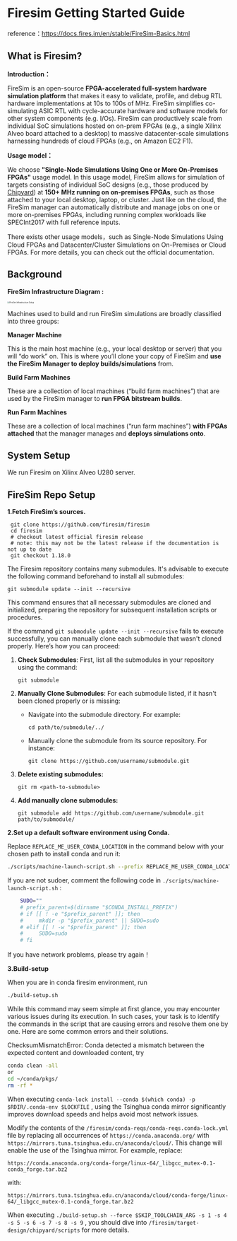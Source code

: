# Firesim Getting Started Guide

reference：https://docs.fires.im/en/stable/FireSim-Basics.html

## What is Firesim?

**Introduction：**

FireSim is an open-source **FPGA-accelerated full-system hardware simulation platform** that makes it easy to validate, profile, and debug RTL hardware implementations at 10s to 100s of MHz. FireSim simplifies co-simulating ASIC RTL with cycle-accurate hardware and software models for other system components (e.g. I/Os). FireSim can productively scale from individual SoC simulations hosted on on-prem FPGAs (e.g., a single Xilinx Alveo board attached to a desktop) to massive datacenter-scale simulations harnessing hundreds of cloud FPGAs (e.g., on Amazon EC2 F1).

**Usage model：**

We choose  **"Single-Node Simulations Using One or More On-Premises FPGAs"** usage model. In this usage model, FireSim allows for simulation of targets consisting of individual SoC designs (e.g., those produced by [Chipyard](https://chipyard.readthedocs.io/)) at **150+ MHz running on on-premises FPGAs**, such as those attached to your local desktop, laptop, or cluster. Just like on the cloud, the FireSim manager can automatically distribute and manage jobs on one or more on-premises FPGAs, including running complex workloads like SPECInt2017 with full reference inputs.

There exists other usage models，such as Single-Node Simulations Using Cloud FPGAs and Datacenter/Cluster Simulations on On-Premises or Cloud FPGAs. For more details, you can check out the official documentation.

## Background

**FireSim Infrastructure Diagram :**

<img src="https://docs.fires.im/en/stable/_images/firesim_env.png" alt="FireSim Infrastructure Setup" style="zoom: 30%;" />

Machines used to build and run FireSim simulations are broadly classified into three groups:

**Manager Machine**

This is the main host machine (e.g., your local desktop or server) that you will “do work” on. This is where you’ll clone your copy of FireSim and **use the FireSim Manager to deploy builds/simulations** from.

**Build Farm Machines**

These are a collection of local machines (“build farm machines”) that are used by the FireSim manager to **run FPGA bitstream builds**. 

**Run Farm Machines**

These are a collection of local machines (“run farm machines”) **with FPGAs attached** that the manager manages and **deploys simulations onto**.

## System Setup

We run Firesim on Xilinx Alveo U280 server.

## FireSim Repo Setup

**1.Fetch FireSim’s sources.**

```shell
 git clone https://github.com/firesim/firesim
 cd firesim
 # checkout latest official firesim release
 # note: this may not be the latest release if the documentation is not up to date
 git checkout 1.18.0
```

The Firesim repository contains many submodules. It's advisable to execute the following command beforehand to install all submodules:

```
git submodule update --init --recursive
```

This command ensures that all necessary submodules are cloned and initialized, preparing the repository for subsequent installation scripts or procedures.

If the command `git submodule update --init --recursive` fails to execute successfully, you can manually clone each submodule that wasn't cloned properly. Here’s how you can proceed:

1. **Check Submodules**: First, list all the submodules in your repository using the command:

   ```
   git submodule
   ```

2. **Manually Clone Submodules**: For each submodule listed, if it hasn't been cloned properly or is missing:

   - Navigate into the submodule directory. For example:

     ```
     cd path/to/submodule/../
     ```

   - Manually clone the submodule from its source repository. For instance:

     ```
     git clone https://github.com/username/submodule.git
     ```

3. **Delete existing submodules:**

   ```
   git rm <path-to-submodule>
   ```

4. **Add manually clone submodules:**

   ```
   git submodule add https://github.com/username/submodule.git path/to/submodule/
   ```

   

**2.Set up a default software environment using Conda.**  

Replace `REPLACE_ME_USER_CONDA_LOCATION` in the command below with your chosen path to install conda and run it:

```bash
./scripts/machine-launch-script.sh --prefix REPLACE_ME_USER_CONDA_LOCATION
```

If you are not sudoer, comment the following code in `./scripts/machine-launch-script.sh` :

```bash
    SUDO=""
    # prefix_parent=$(dirname "$CONDA_INSTALL_PREFIX")
    # if [[ ! -e "$prefix_parent" ]]; then
    #     mkdir -p "$prefix_parent" || SUDO=sudo
    # elif [[ ! -w "$prefix_parent" ]]; then
    #     SUDO=sudo
    # fi
```

If you have network problems, please try again！



**3.Build-setup**

When you are in conda firesim environment, run 

```bash
./build-setup.sh
```

While this command may seem simple at first glance, you may encounter various issues during its execution. In such cases, your task is to identify the commands in the script that are causing errors and resolve them one by one. Here are some common errors and their solutions.

ChecksumMismatchError: Conda detected a mismatch between the expected content and downloaded content, try

```bash
conda clean -all
or 
cd ~/conda/pkgs/
rm -rf *
```

When executing `conda-lock install --conda $(which conda) -p $RDIR/.conda-env $LOCKFILE` , using the Tsinghua conda mirror significantly improves download speeds and helps avoid most network issues. 

Modify the contents of the `/firesim/conda-reqs/conda-reqs.conda-lock.yml` file by replacing all occurrences of `https://conda.anaconda.org/` with `https://mirrors.tuna.tsinghua.edu.cn/anaconda/cloud/`. This change will enable the use of the Tsinghua mirror. For example, replace:

```
https://conda.anaconda.org/conda-forge/linux-64/_libgcc_mutex-0.1-conda_forge.tar.bz2
```

with:

```
https://mirrors.tuna.tsinghua.edu.cn/anaconda/cloud/conda-forge/linux-64/_libgcc_mutex-0.1-conda_forge.tar.bz2
```

When executing `./build-setup.sh --force $SKIP_TOOLCHAIN_ARG -s 1 -s 4 -s 5 -s 6 -s 7 -s 8 -s 9` , you should dive into `/firesim/target-design/chipyard/scripts`  for more details.

